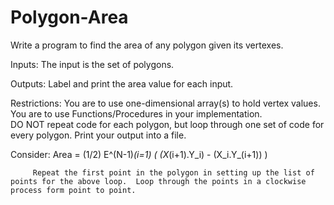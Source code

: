 # Polygon-Area
Write a program to find the area of any polygon given its vertexes.  

Inputs:	The input is the set of polygons. 

Outputs:	Label and print the area value for each input.

Restrictions:	You are to use one-dimensional array(s) to hold vertex values.
	You are to use Functions/Procedures in your implementation.  
                           DO NOT repeat code for each polygon, but loop through one set of code
                                 for every polygon.
	Print your output into a file.

Consider:	Area = (1/2) E^(N-1)_(i=1) ( (X_(i+1).Y_i) - (X_i.Y_(i+1)) )
	
         Repeat the first point in the polygon in setting up the list of points for the above loop.  Loop through the points in a clockwise process form point to point.
